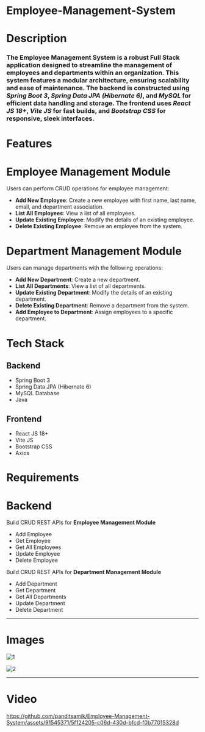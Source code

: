 # Employee-Management-System
# Description
### The Employee Management System is a robust Full Stack application designed to streamline the management of employees and departments within an organization. This system features a modular architecture, ensuring scalability and ease of maintenance. The backend is constructed using *Spring Boot 3*, *Spring Data JPA (Hibernate 6)*, and *MySQL* for efficient data handling and storage. The frontend uses *React JS 18+*, *Vite JS* for fast builds, and *Bootstrap CSS* for responsive, sleek interfaces.



# Features
# Employee Management Module
Users can perform CRUD operations for employee management:

- **Add New Employee**: Create a new employee with first name, last name, email, and department association.
- **List All Employees**: View a list of all employees.
- **Update Existing Employee**: Modify the details of an existing employee.
- **Delete Existing Employee**: Remove an employee from the system.


  
# Department Management Module
Users can manage departments with the following operations:

- **Add New Department**: Create a new department.
- **List All Departments**: View a list of all departments.
- **Update Existing Department**: Modify the details of an existing department.
- **Delete Existing Department**: Remove a department from the system.
- **Add Employee to Department**: Assign employees to a specific department.


  
# Tech Stack
## Backend
- Spring Boot 3
- Spring Data JPA (Hibernate 6)
- MySQL Database
- Java


## Frontend
- React JS 18+
- Vite JS
- Bootstrap CSS
- Axios



# Requirements
# Backend
Build CRUD REST APIs for **Employee Management Module**

- Add Employee
- Get Employee
- Get All Employees
- Update Employee
- Delete Employee


Build CRUD REST APIs for **Department Management Module**

- Add Department
- Get Department
- Get All Departments
- Update Department
- Delete Department

---

# Images

![1](https://github.com/panditsamik/Employee-Management-System/assets/91545371/98c724f6-7c0d-443a-9626-12c938cce1ac)


![2](https://github.com/panditsamik/Employee-Management-System/assets/91545371/fe50c537-9cb1-4f4c-8683-2cc9c62edaeb)

---

# Video


https://github.com/panditsamik/Employee-Management-System/assets/91545371/5f124205-c06d-430d-bfcd-f0b77015328d

